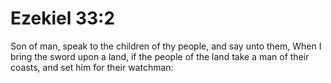 # Ezekiel 33:2

Son of man, speak to the children of thy people, and say unto them, When I bring the sword upon a land, if the people of the land take a man of their coasts, and set him for their watchman: